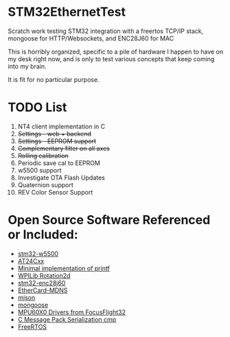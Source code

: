 # STM32EthernetTest
Scratch work testing STM32 integration with a freertos TCP/IP stack, mongoose for HTTP/Websockets, and ENC28J60 for MAC

This is horribly organized, specific to a pile of hardware I happen to have on my desk right now, and is only to test various concepts that keep coming into my brain. 

It is fit for no particular purpose.

# TODO List

1) NT4 client implementation in C
2) ~~Settings - web + backend~~
3) ~~Settings - EEPROM support~~
4) ~~Complementary filter on all axes~~
5) ~~Rolling calibration~~
6) Periodic save cal to EEPROM
7) w5500 support
8) Investigate OTA Flash Updates
9) Quaternion support
10) REV Color Sensor Support

# Open Source Software Referenced or Included:

 * [stm32-w5500](https://github.com/afiskon/stm32-w5500)
 * [AT24Cxx](https://github.com/cvmanjoo/AT24Cxx)
 * [Minimal implementation of printf](https://stackoverflow.com/questions/16647278/minimal-implementation-of-sprintf-or-printf)
 * [WPILib Rotation2d](https://first.wpi.edu/wpilib/allwpilib/docs/release/java/edu/wpi/first/math/geometry/Rotation2d.html)
 * [stm32-enc28j60](https://github.com/xaionaro/stm32-enc28j60)
 * [EtherCard-MDNS](https://github.com/valinet/EtherCard-MDNS)
 * [mjson](https://github.com/cesanta/mjson)
 * [mongoose](https://github.com/cesanta/mongoose)
 * [MPU60X0 Drivers from FocusFlight32](https://github.com/FocusFlight32/FF32/tree/406f04db0797ab5606bc435d301c52ba8bc99297/src/sensors)
 * [C Message Pack Serialization cmp](https://github.com/camgunz/cmp)
 * [FreeRTOS](https://www.freertos.org/)


